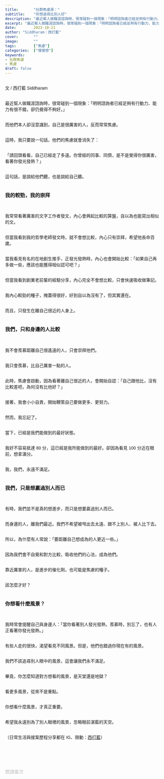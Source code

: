 ```yaml
---
title:       "社群焦慮源："
subtitle:    "你想過得比別人好"
description: "最近幫人做職涯諮詢時，很常碰到一個現象：「明明諮詢者已經足夠有行動力、能力有很不錯，卻仍覺得不夠好。」..."
excerpt: "最近幫人做職涯諮詢時，很常碰到一個現象：「明明諮詢者已經足夠有行動力、能力有很不錯，卻仍覺得不夠好。」..."
date:        2023-10-21
author: "Siddharam｜西打藍"
cover:       ""
image:       ""
tags:        ["焦慮"]
categories:  ["慢慢想"]
keywords:
- 社群焦慮
- 焦慮
draft: false
---
```


<article style="font-family: 'Noto Sans TC', '微軟正黑體', sans-serif; font-weight: 300;">

<br>文 / 西打藍 Siddharam<br><br>

最近幫人做職涯諮詢時，很常碰到一個現象：「明明諮詢者已經足夠有行動力、能力有很不錯，卻仍覺得不夠好。」<br><br>

而他們本人卻沒意識到，自己是很厲害的人，反而常常焦慮。<br><br>

這時，我只要說一句話，他們的焦慮就會消失了：<br><br>

「請回頭看看，自己已經走了多遠。你曾經的同事、同儕，是不是覺得你很厲害，看著你發光發熱？」<br><br>

這句話，是說給他們聽，也是說給自己聽。<br><br>


<h3 class="article-h1-color">我的較勁，我的崇拜</h3><br>

我常常看著厲害的文字工作者發文，內心會興起比較的算盤，自以為也能寫出相似的文。<br><br>

但當我看到我的哲學老師發文時，就不會想比較，內心只有崇拜，希望他長命百歲。<br><br>

當我看見有名的在地創生推手，正發光發熱時，內心也會開始比較：「如果自己再多做一些，應該也能獲得相似認可吧？」<br><br>

但當我看到創業老前輩的經驗分享，內心完全不會想比較，只會快速吸收做筆記。<br><br>

我內心較勁的種子，掩蓋得很好，好到自以為沒有了，但其實還在。<br><br>

而且，只發生在離自己很近的人身上。<br><br>


<h3 class="article-h1-color">我們，只和身邊的人比較</h3><br>

我不會羨慕距離自己很遙遠的人，只會崇拜他們。<br><br>

我只會羨慕，比自己厲害一點的人。<br><br>

此時，焦慮會啟動，因為看著離自己很近的人，會開始自認：「自己跟他比，沒有比較差吧，為何沒有比他好？」<br><br>

接著，我會小小自責，開始鞭策自己要做更多、更努力。<br><br>

然而，我忘記了。<br><br>

當下，已經是我們能做到的最好狀態。<br><br>

我好不容易抵達 80 分，這已經是我所能做到的最好。卻因為看見 100 分近在眼前，想拿滿分。<br><br>

我，我們，永遠不滿足。<br><br>


<h3 class="article-h1-color">我們，只是想贏過別人而已</h3><br>

有時，我們並不是真的想進步，而只是想要贏過別人而已。<br><br>

而身邊的人，離我們最近。我們不希望被甩出去太遠、跟不上別人、被人比下去。<br><br>

所以，為什麼有人常說：「要距離自己想成為的人更近一些。」<br><br>

因為我們會不自覺和對方比較，吸收他們的心法，成為他們。<br><br>

靠近厲害的人，是進步的催化劑，也可能是焦慮的種子。<br><br>

該怎麼才好？<br><br>


<!-- 背後原理是較勁，fomo，怕比不上看，被人看不起，被人甩出去太遠，跟不上別人，失敗。 -->

<h3 class="article-h1-color">你想看什麼風景？</h3><br>

我時常會提醒自己與身邊人：「當你看著別人發光發熱，羨慕時，別忘了，也有人正看著你發光發熱。」<br><br>

有些人走的很快，渴望看見不同風景。但是，他們也錯過你現在有的風景。<br><br>

我們不該追尋別人眼中的風景，這會讓我們永不滿足。<br><br>

畢竟，你怎麼知道對方想看的風景，是天堂還是地獄？<br><br>

看更多風景，從來不是重點。<br><br>

你想看什麼風景，才真正重要。<br><br>

希望我永遠別為了別人眼裡的風景，忽略眼前湛藍的天空。<br><br>


<!-- 如何解決：認清自己現在的位置，已經走了很遠，也在發光發熱了，想要更多，就只是貪婪而已，並不是自己真的不夠好。
有些人走的很快，他們可以看見不同風景，但也錯過你現在有的風景。
看更多風景不是重點，你想看什麼風景，才是重點。
追尋別人的風景，永遠不會滿足。
你怎麼知道對方要看的風景，是天堂還是地獄？

就是想過得比別人好。
偽焦慮，看到別人很厲害，就開始怕輸。

最近做諮詢，都非常有行動力，但總是會問：我這樣做對嗎？會不會太慢？
我總是請他們回頭看，看看自己。別只顧往前看，記得看看自己走了多遠

我自己也會這麼想，例如看到厲害的人，總是看見他的名字，跟同樣厲害的人合作，就會想再多努力一些

也是壞事
要更快、做更好、更努力，但當下已經是我們能做到的最好狀態，

比 fomo 更深一層
為什麼仍覺得不夠好呢？原因還是出自想要更多、恐懼。
這是好事

他們說：看到比我厲害的人衝好快，都有點怕跟不上。
當你看見其他人發光發熱時，別人也正看著你發光發熱
他說對欸，之前的同事，只要有新想法，都會想找他聊。也喜歡聽他分享最近做的事 -->


<!-- 
<!-- 案例 > 證明案例 > 壞處 > 怎麼改變（列步驟） > 結語總結金句 -->


（日常生活與接案歷程分享都在 IG、限動：<a href="https://www.instagram.com/sidd.blue/" target="_blank">西打藍</a>）<br><br>

<!-- <h3 class="article-h1-color"></h3><br> -->

<br><br><br>

</article>

<div style="color: #bfbfbf; font-size: 15px;" id="busuanzi_container_page_pv">
  閱讀量<span id="busuanzi_value_page_pv"></span>次
</div>

<script src="../../js/post.js"></script>
